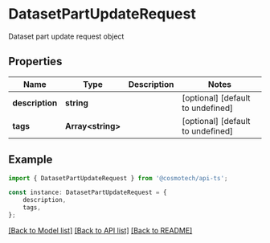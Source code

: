 # DatasetPartUpdateRequest

Dataset part update request object

## Properties

Name | Type | Description | Notes
------------ | ------------- | ------------- | -------------
**description** | **string** |  | [optional] [default to undefined]
**tags** | **Array&lt;string&gt;** |  | [optional] [default to undefined]

## Example

```typescript
import { DatasetPartUpdateRequest } from '@cosmotech/api-ts';

const instance: DatasetPartUpdateRequest = {
    description,
    tags,
};
```

[[Back to Model list]](../README.md#documentation-for-models) [[Back to API list]](../README.md#documentation-for-api-endpoints) [[Back to README]](../README.md)
